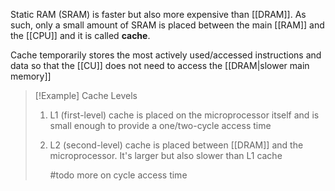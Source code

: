 Static RAM (SRAM) is faster but also more expensive than [[DRAM]]. As such, only a small amount of SRAM is placed between the main [[RAM]] and the [[CPU]] and it is called **cache**. 

Cache temporarily stores the most actively used/accessed instructions and data so that the [[CU]] does not need to access the [[DRAM|slower main memory]]

> [!Example] Cache Levels
> 1. L1 (first-level) cache is placed on the microprocessor itself and is small enough to provide a one/two-cycle access time
> 2. L2 (second-level) cache is placed between [[DRAM]] and the microprocessor. It's larger but also slower than L1 cache
>    
>    #todo more on cycle access time



